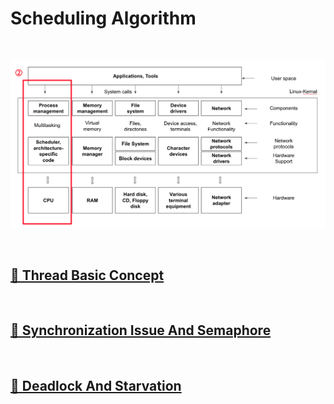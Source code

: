 # Scheduling Algorithm

<br>

![ProcessManagement](image/process_management.png)

<br>

## [🔗 Thread Basic Concept](4_1_thread_basic_concept)

<br>

## [🔗 Synchronization Issue And Semaphore](4_2_synchronization_issue_and_semaphore)

<br>

## [🔗 Deadlock And Starvation](4_3_deadlock_and_starvation)

<br>